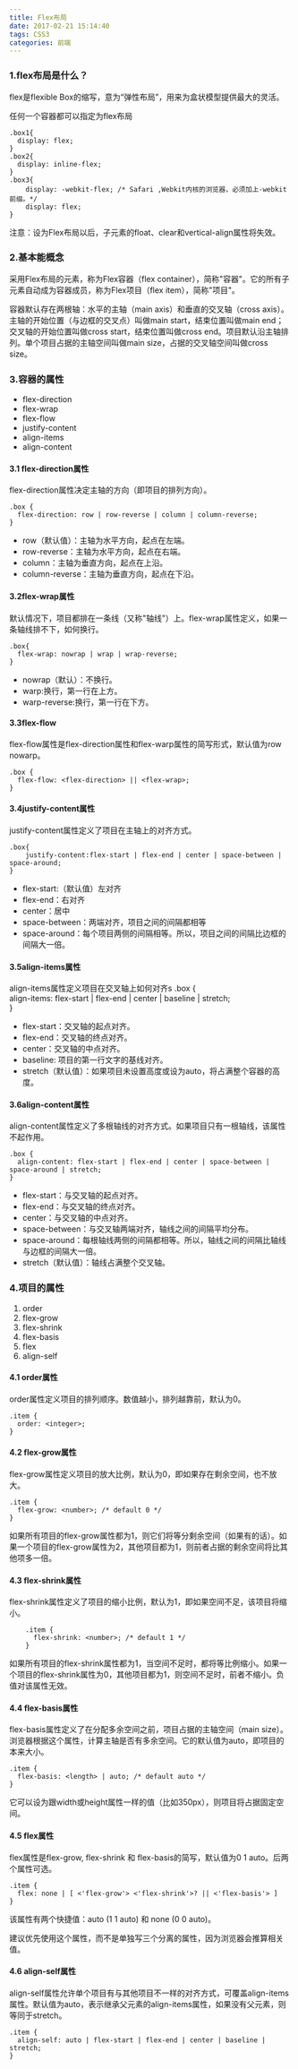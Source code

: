 ```yaml
---
title: Flex布局
date: 2017-02-21 15:14:40
tags: CSS3
categories: 前端
---
```


### 1.flex布局是什么？
flex是flexible Box的缩写，意为“弹性布局”，用来为盒状模型提供最大的灵活。

任何一个容器都可以指定为flex布局

    .box1{  
      display: flex;  
    }  
    .box2{  
      display: inline-flex; 
    }  
    .box3{  
        display: -webkit-flex; /* Safari ,Webkit内核的浏览器，必须加上-webkit前缀。*/  
        display: flex;  
    }  

注意：设为Flex布局以后，子元素的float、clear和vertical-align属性将失效。

### 2.基本能概念

采用Flex布局的元素，称为Flex容器（flex container），简称"容器"。它的所有子元素自动成为容器成员，称为Flex项目（flex item），简称"项目"。

容器默认存在两根轴：水平的主轴（main axis）和垂直的交叉轴（cross axis）。主轴的开始位置（与边框的交叉点）叫做main start，结束位置叫做main end；交叉轴的开始位置叫做cross start，结束位置叫做cross end。项目默认沿主轴排列。单个项目占据的主轴空间叫做main size，占据的交叉轴空间叫做cross size。

### 3.容器的属性
- flex-direction
- flex-wrap
- flex-flow
- justify-content
- align-items
- align-content

#### 3.1 flex-direction属性
flex-direction属性决定主轴的方向（即项目的排列方向）。

    .box {  
      flex-direction: row | row-reverse | column | column-reverse;  
    }

- row（默认值）：主轴为水平方向，起点在左端。
- row-reverse：主轴为水平方向，起点在右端。
- column：主轴为垂直方向，起点在上沿。
- column-reverse：主轴为垂直方向，起点在下沿。

#### 3.2flex-wrap属性
默认情况下，项目都排在一条线（又称"轴线"）上。flex-wrap属性定义，如果一条轴线排不下，如何换行。

    .box{  
      flex-wrap: nowrap | wrap | wrap-reverse;  
    } 

- nowrap（默认）：不换行。 
- warp:换行，第一行在上方。
- warp-reverse:换行，第一行在下方。

#### 3.3flex-flow
flex-flow属性是flex-direction属性和flex-warp属性的简写形式，默认值为row nowarp。

    .box {  
      flex-flow: <flex-direction> || <flex-wrap>;  
    } 

#### 3.4justify-content属性
justify-content属性定义了项目在主轴上的对齐方式。

    .box{
        justify-content:flex-start | flex-end | center | space-between | space-around;
    }

- flex-start:（默认值）左对齐
- flex-end：右对齐
- center：居中
- space-between：两端对齐，项目之间的间隔都相等
- space-around：每个项目两侧的间隔相等。所以，项目之间的间隔比边框的间隔大一倍。

#### 3.5align-items属性
align-items属性定义项目在交叉轴上如何对齐s
    .box {  
      align-items: flex-start | flex-end | center | baseline | stretch;  
    }  
    
- flex-start：交叉轴的起点对齐。
- flex-end：交叉轴的终点对齐。
- center：交叉轴的中点对齐。
- baseline: 项目的第一行文字的基线对齐。
- stretch（默认值）：如果项目未设置高度或设为auto，将占满整个容器的高度。

#### 3.6align-content属性

align-content属性定义了多根轴线的对齐方式。如果项目只有一根轴线，该属性不起作用。

    .box {  
      align-content: flex-start | flex-end | center | space-between | space-around | stretch;  
    }  

- flex-start：与交叉轴的起点对齐。
- flex-end：与交叉轴的终点对齐。
- center：与交叉轴的中点对齐。
- space-between：与交叉轴两端对齐，轴线之间的间隔平均分布。
- space-around：每根轴线两侧的间隔都相等。所以，轴线之间的间隔比轴线与边框的间隔大一倍。
- stretch（默认值）：轴线占满整个交叉轴。

### 4.项目的属性

1. order
2. flex-grow
3. flex-shrink
4. flex-basis
5. flex
6. align-self

#### 4.1 order属性

order属性定义项目的排列顺序。数值越小，排列越靠前，默认为0。

    .item {  
      order: <integer>;  
    }  

#### 4.2 flex-grow属性

flex-grow属性定义项目的放大比例，默认为0，即如果存在剩余空间，也不放大。

    .item {  
      flex-grow: <number>; /* default 0 */  
    }  

如果所有项目的flex-grow属性都为1，则它们将等分剩余空间（如果有的话）。如果一个项目的flex-grow属性为2，其他项目都为1，则前者占据的剩余空间将比其他项多一倍。

#### 4.3 flex-shrink属性

flex-shrink属性定义了项目的缩小比例，默认为1，即如果空间不足，该项目将缩小。

        .item {  
          flex-shrink: <number>; /* default 1 */  
        }  

如果所有项目的flex-shrink属性都为1，当空间不足时，都将等比例缩小。如果一个项目的flex-shrink属性为0，其他项目都为1，则空间不足时，前者不缩小。负值对该属性无效。

#### 4.4 flex-basis属性

flex-basis属性定义了在分配多余空间之前，项目占据的主轴空间（main size）。浏览器根据这个属性，计算主轴是否有多余空间。它的默认值为auto，即项目的本来大小。

    .item {  
      flex-basis: <length> | auto; /* default auto */  
    }    

它可以设为跟width或height属性一样的值（比如350px），则项目将占据固定空间。

#### 4.5 flex属性

flex属性是flex-grow, flex-shrink 和 flex-basis的简写，默认值为0 1 auto。后两个属性可选。

    .item {  
      flex: none | [ <'flex-grow'> <'flex-shrink'>? || <'flex-basis'> ]  
    }  


该属性有两个快捷值：auto (1 1 auto) 和 none (0 0 auto)。

建议优先使用这个属性，而不是单独写三个分离的属性，因为浏览器会推算相关值。

#### 4.6 align-self属性

align-self属性允许单个项目有与其他项目不一样的对齐方式，可覆盖align-items属性。默认值为auto，表示继承父元素的align-items属性，如果没有父元素，则等同于stretch。

    .item {  
      align-self: auto | flex-start | flex-end | center | baseline | stretch;  
    }  
